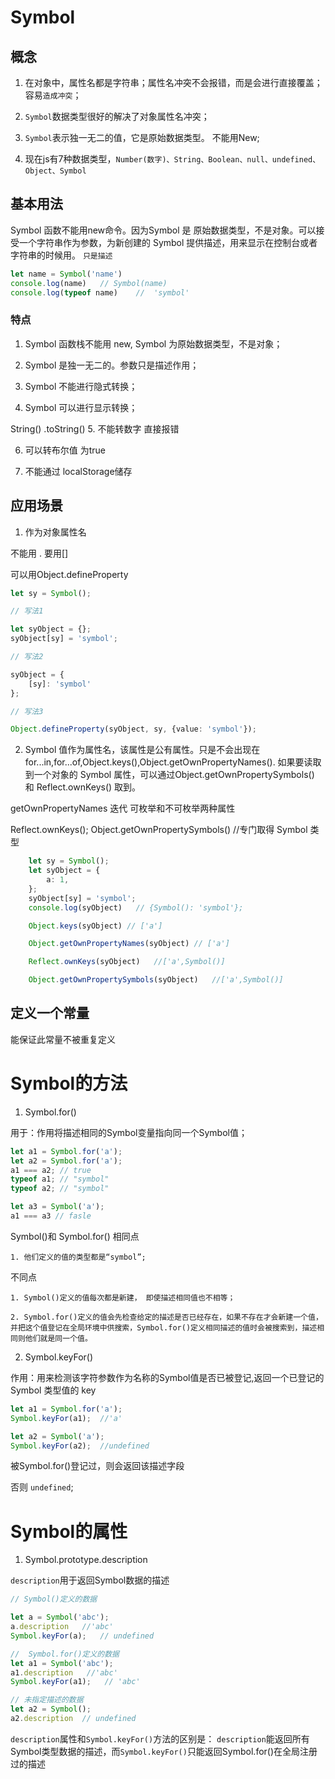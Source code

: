 
# Symbol

## 概念

1. 在对象中，属性名都是字符串；属性名冲突不会报错，而是会进行直接覆盖；容易`造成冲突`；

2. `Symbol`数据类型很好的解决了对象属性名冲突；

3. `Symbol`表示独一无二的值，它是原始数据类型。 不能用New;

4. 现在js有7种数据类型，`Number(数字)、String、Boolean、null、undefined、Object、Symbol`

## 基本用法

Symbol 函数不能用new命令。因为Symbol 是 原始数据类型，不是对象。可以接受一个字符串作为参数，为新创建的 Symbol 提供描述，用来显示在控制台或者字符串的时候用。  `只是描述`


``` ts
let name = Symbol('name')
console.log(name)   // Symbol(name)
console.log(typeof name)    //  'symbol'
```

### 特点
1. Symbol 函数栈不能用 new, Symbol 为原始数据类型，不是对象；

2. Symbol 是独一无二的。参数只是描述作用；

3. Symbol 不能进行隐式转换；

4. Symbol 可以进行显示转换；

String()    .toString()
5. 不能转数字
直接报错

6. 可以转布尔值 
为true

7. 不能通过 localStorage储存

## 应用场景

1. 作为对象属性名

不能用 . 要用[]

可以用Object.defineProperty

``` ts
let sy = Symbol();

// 写法1

let syObject = {};
syObject[sy] = 'symbol';

// 写法2

syObject = {
    [sy]: 'symbol'
};

// 写法3

Object.defineProperty(syObject, sy, {value: 'symbol'});

```

2. Symbol 值作为属性名，该属性是公有属性。只是不会出现在 for...in,for...of,Object.keys(),Object.getOwnPropertyNames().
如果要读取到一个对象的 Symbol 属性，可以通过Object.getOwnPropertySymbols() 和 Reflect.ownKeys() 取到。

getOwnPropertyNames 迭代 可枚举和不可枚举两种属性

Reflect.ownKeys();
Object.getOwnPropertySymbols() //专门取得 Symbol 类型

``` ts
    let sy = Symbol();
    let syObject = {
        a: 1,
    };
    syObject[sy] = 'symbol';
    console.log(syObject)   // {Symbol(): 'symbol'};

    Object.keys(syObject) // ['a']

    Object.getOwnPropertyNames(syObject) // ['a']

    Reflect.ownKeys(syObject)   //['a',Symbol()]

    Object.getOwnPropertySymbols(syObject)   //['a',Symbol()]
```

## 定义一个常量

能保证此常量不被重复定义

# Symbol的方法

1. Symbol.for()

用于：作用将描述相同的Symbol变量指向同一个Symbol值；

``` js
let a1 = Symbol.for('a');
let a2 = Symbol.for('a');
a1 === a2; // true
typeof a1; // "symbol"
typeof a2; // "symbol"

let a3 = Symbol('a');
a1 === a3 // fasle
```

Symbol()和 Symbol.for() 相同点

    1. 他们定义的值的类型都是“symbol”;

不同点

    1. Symbol()定义的值每次都是新建， 即使描述相同值也不相等；

    2. Symbol.for()定义的值会先检查给定的描述是否已经存在，如果不存在才会新建一个值，并把这个值登记在全局环境中供搜索，Symbol.for()定义相同描述的值时会被搜索到，描述相同则他们就是同一个值。

2. Symbol.keyFor()

作用：用来检测该字符参数作为名称的Symbol值是否已被登记,返回一个已登记的 Symbol 类型值的 key

``` js
let a1 = Symbol.for('a');
Symbol.keyFor(a1);  //'a'

let a2 = Symbol('a');
Symbol.keyFor(a2);  //undefined

```

被Symbol.for()登记过，则会返回该描述字段

否则 `undefined`;

# Symbol的属性

1. Symbol.prototype.description

`description`用于返回Symbol数据的描述

``` js
// Symbol()定义的数据

let a = Symbol('abc');
a.description   //'abc'
Symbol.keyFor(a);   // undefined

//  Symbol.for()定义的数据
let a1 = Symbol('abc');
a1.description   //'abc'
Symbol.keyFor(a1);   // 'abc'

// 未指定描述的数据
let a2 = Symbol();
a2.description  // undefined

```

`description`属性和`Symbol.keyFor()`方法的区别是： `description`能返回所有Symbol类型数据的描述，而`Symbol.keyFor()`只能返回Symbol.for()在全局注册过的描述